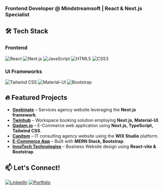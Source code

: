 ### Frontend Developer @ Mindstreamsoft | React & Next.js Specialist  

## 🛠️ Tech Stack  
### **Frontend**  
![React](https://img.shields.io/badge/React-20232A?style=for-the-badge&logo=react&logoColor=61DAFB) ![Next.js](https://img.shields.io/badge/Next.js-000000?style=for-the-badge&logo=nextdotjs&logoColor=white) ![JavaScript](https://img.shields.io/badge/JavaScript-F7DF1E?style=for-the-badge&logo=javascript&logoColor=black) ![HTML5](https://img.shields.io/badge/HTML5-E34F26?style=for-the-badge&logo=html5&logoColor=white) ![CSS3](https://img.shields.io/badge/CSS3-1572B6?style=for-the-badge&logo=css3&logoColor=white)  

### **UI Frameworks**  
![Tailwind CSS](https://img.shields.io/badge/Tailwind_CSS-38B2AC?style=for-the-badge&logo=tailwind-css&logoColor=white) ![Material-UI](https://img.shields.io/badge/Material--UI-0081CB?style=for-the-badge&logo=mui&logoColor=white) ![Bootstrap](https://img.shields.io/badge/Bootstrap-7952B3?style=for-the-badge&logo=bootstrap&logoColor=white)  

## 🔥 Featured Projects  
- **[Geekinate](https://geekinate.com)** – Services agency website leveraging the **Next.js framework**.
- **[Twinhub](https://twinhub.pk)** – Workspace booking solution employing **Next.js, Material-UI**.
- **[Qadam.io](https://qadam.io)** – E-Commerce web application using **Next.js, TypeScript, Tailwind CSS**.
- **[Canitsm](https://www.canitsm.com)** – IT consulting agency website using the **WIX Studio** platform.
- **[E-Commerce App](https://drive.google.com/file/d/16FT5uxJK8lh-WmxQF2POvTZRL8p75RGD/view)** – Built with **MERN Stack, Bootstrap**.  
- **[InnoTech Technologies](https://innotechtechnologies.us)** – Business Website design using **React-vite & Bootstrap**.  

## 📫 Let's Connect!  
[![LinkedIn](https://img.shields.io/badge/LinkedIn-0077B5?style=for-the-badge&logo=linkedin&logoColor=white)](https://linkedin.com/in/arahman01/) [![Portfolio](https://img.shields.io/badge/Portfolio-%23000000.svg?style=for-the-badge&logo=vercel&logoColor=white)](https://devprimo.com/)
